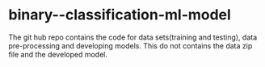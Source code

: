 # binary--classification-ml-model

The git hub repo contains the code for data sets(training and testing), data pre-processing and developing models.
This do not contains the data zip file and the developed model.  